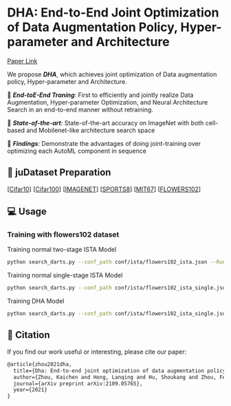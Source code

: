 # DHA: End-to-End Joint Optimization of Data Augmentation Policy, Hyper-parameter and Architecture

[Paper Link](https://arxiv.org/abs/2109.05765)

We propose ***DHA***, which achieves joint optimization of Data augmentation
policy, Hyper-parameter and Architecture.

🌟 ***End-toE-End Traning***: First to efficiently and jointly realize Data Augmentation, Hyper-parameter Optimization, and Neural Architecture Search in an
end-to-end manner without retraining.

🌟 ***State-of-the-art***: State-of-the-art accuracy on ImageNet with both cell-based and Mobilenet-like architecture search space

🌟 ***Findings***: Demonstrate the advantages of doing joint-training over optimizing each AutoML component in sequence

## 💾 juDataset Preparation
[[Cifar10](https://www.cs.toronto.edu/~kriz/cifar.html)]
[[Cifar100](https://www.cs.toronto.edu/~kriz/cifar.html)]
[[IMAGENET](https://image-net.org/download.php)]
[[SPORTS8](http://vision.stanford.edu/lijiali/event_dataset/)]
[[MIT67](http://web.mit.edu/torralba/www/indoor.html)]
[[FLOWERS102](https://www.robots.ox.ac.uk/~vgg/data/flowers/102/)]


## 💻 Usage

### Training with flowers102 dataset

Training normal two-stage ISTA Model
```bash
python search_darts.py --conf_path conf/ista/flowers102_ista.json --Running ista_nor
```

Training normal single-stage ISTA Model
```bash
python search_darts.py --conf_path conf/ista/flowers102_ista_single.json --Running ista_single_nor
```

Training DHA Model
```bash
python search_darts.py --conf_path conf/ista/flowers102_ista_single.json --Running ista_single_doal
```

## 📄 Citation

If you find our work useful or interesting, please cite our paper:

```latex
@article{zhou2021dha,
  title={Dha: End-to-end joint optimization of data augmentation policy, hyper-parameter and architecture},
  author={Zhou, Kaichen and Hong, Lanqing and Hu, Shoukang and Zhou, Fengwei and Ru, Binxin and Feng, Jiashi and Li, Zhenguo},
  journal={arXiv preprint arXiv:2109.05765},
  year={2021}
}
```
